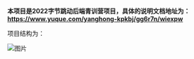 **本项目是2022字节跳动后端青训营项目，具体的说明文档地址为：https://www.yuque.com/yanghong-kpkbj/gg6r7n/wiexpw**

项目结构为：


![图片](https://user-images.githubusercontent.com/51257931/172344969-c580d534-1d7b-4a32-b83d-e4fa485b5d5f.png)
